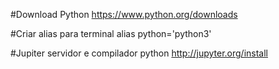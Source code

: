 #Download Python
https://www.python.org/downloads

#Criar alias para terminal
alias python='python3'

#Jupiter servidor e compilador python
http://jupyter.org/install

